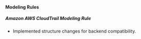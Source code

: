 
#### Modeling Rules

##### Amazon AWS CloudTrail Modeling Rule

- Implemented structure changes for backend compatibility.
